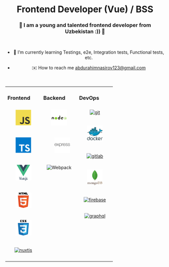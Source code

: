<div align="center">

# <div align="center">Frontend Developer (Vue) / BSS</div>  

### <div align="center">🚧 I am a young and talented frontend developer from Uzbekistan :)) 🚧</div>

<br />

- 🌱 I’m currently learning Testings, e2e, Integration tests, Functional tests, etc.
  
  
- ✉️ How to reach me [abdurahimnasirov123@gmail.com](mailto:abdurahimnasirov123@gmail.com)  
  

<br/>  

<table>
<tr>
<td valign="top" width="33%">  



### Frontend  
<div align="center">  

<a style="margin: 10px; display: inline-block;" href="https://developer.mozilla.org/en-US/docs/Web/JavaScript" target="_blank" rel="noreferrer"> <img src="https://raw.githubusercontent.com/devicons/devicon/master/icons/javascript/javascript-original.svg" alt="javascript" width="50" height="50"/> </a>

<a style="margin: 10px; display: inline-block;" href="https://www.typescriptlang.org/" target="_blank" rel="noreferrer"> <img src="https://raw.githubusercontent.com/devicons/devicon/master/icons/typescript/typescript-original.svg" alt="typescript" width="50" height="50"/> </a>
 
<a style="margin: 10px; display: inline-block;" href="https://vuejs.org/" target="_blank" rel="noreferrer"> <img src="https://raw.githubusercontent.com/devicons/devicon/master/icons/vuejs/vuejs-original-wordmark.svg" alt="vuejs" width="50" height="50"/> </a>

<a style="margin: 10px; display: inline-block;" href="https://www.w3.org/html/" target="_blank" rel="noreferrer"> <img src="https://raw.githubusercontent.com/devicons/devicon/master/icons/html5/html5-original-wordmark.svg" alt="html5" width="50" height="50"/> </a>

<a style="margin: 10px; display: inline-block;" href="https://www.w3schools.com/css/" target="_blank" rel="noreferrer"> <img src="https://raw.githubusercontent.com/devicons/devicon/master/icons/css3/css3-original-wordmark.svg" alt="css3" width="50" height="50"/></a>

<a style="margin: 10px; display: inline-block;" href="https://nuxtjs.org/" target="_blank" rel="noreferrer"> <img src="https://www.vectorlogo.zone/logos/nuxtjs/nuxtjs-icon.svg" alt="nuxtjs" width="50" height="50"/> </a>
</div>

</td>

<td valign="top" width="33%">

### Backend  
<div align="center">  
<a style="margin: 10px; display: inline-block;" href="https://nodejs.org" target="_blank" rel="noreferrer"> <img src="https://raw.githubusercontent.com/devicons/devicon/master/icons/nodejs/nodejs-original-wordmark.svg" alt="nodejs" width="50" height="50"/>

<a style="margin: 10px; display: inline-block;" href="https://expressjs.com" target="_blank" rel="noreferrer"> <img src="https://raw.githubusercontent.com/devicons/devicon/master/icons/express/express-original-wordmark.svg" alt="express" width="50" height="50"/> </a>
 
<img style="margin: 10px" src="https://profilinator.rishav.dev/skills-assets/webpack-original.svg" alt="Webpack" height="50" />  
</div>

</td>
<td valign="top" width="33%">


### DevOps  
<div align="center">  
<a style="margin: 10px; display: inline-block;" href="https://git-scm.com/" target="_blank" rel="noreferrer"> <img src="https://www.vectorlogo.zone/logos/git-scm/git-scm-icon.svg" alt="git" width="50" height="50"/> </a>

<a style="margin: 10px; display: inline-block;" href="https://www.docker.com/" target="_blank" rel="noreferrer"> <img src="https://raw.githubusercontent.com/devicons/devicon/master/icons/docker/docker-original-wordmark.svg" alt="docker" width="50" height="50"/> </a>

<a style="margin: 10px; display: inline-block;" href="https://about.gitlab.com/" target="_blank" rel="noreferrer"> <img src="https://profilinator.rishav.dev/skills-assets/gitlab.svg" alt="gitlab" width="50" height="50"/> </a>

<a style="margin: 10px; display: inline-block;" href="https://www.mongodb.com/" target="_blank" rel="noreferrer"> <img src="https://raw.githubusercontent.com/devicons/devicon/master/icons/mongodb/mongodb-original-wordmark.svg" alt="mongodb" width="50" height="50"/> </a>

<a style="margin: 10px; display: inline-block;" href="https://firebase.google.com/" target="_blank" rel="noreferrer"> <img src="https://www.vectorlogo.zone/logos/firebase/firebase-icon.svg" alt="firebase" width="50" height="50"/> </a>

<a style="margin: 10px; display: inline-block;" href="https://graphql.org" target="_blank" rel="noreferrer"> <img src="https://www.vectorlogo.zone/logos/graphql/graphql-icon.svg" alt="graphql" width="50" height="50"/> </a>
</div>

</td>
</tr>
</table>  

<br/>

